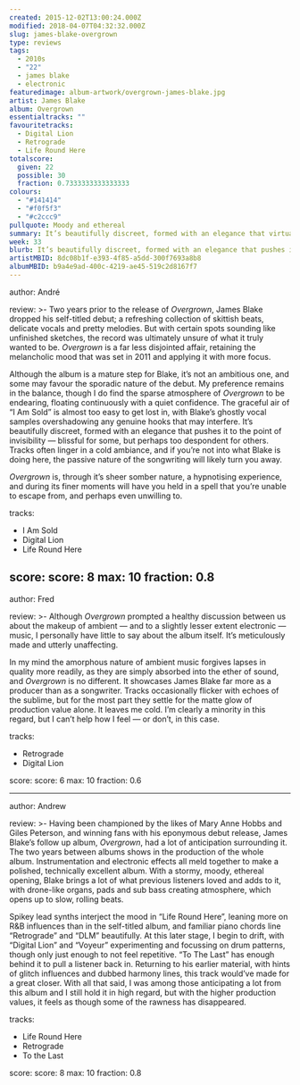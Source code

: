 ```yaml
---
created: 2015-12-02T13:00:24.000Z
modified: 2018-04-07T04:32:32.000Z
slug: james-blake-overgrown
type: reviews
tags:
  - 2010s
  - "22"
  - james blake
  - electronic
featuredimage: album-artwork/overgrown-james-blake.jpg
artist: James Blake
album: Overgrown
essentialtracks: ""
favouritetracks:
  - Digital Lion
  - Retrograde
  - Life Round Here
totalscore:
  given: 22
  possible: 30
  fraction: 0.7333333333333333
colours:
  - "#141414"
  - "#f0f5f3"
  - "#c2ccc9"
pullquote: Moody and ethereal
summary: It’s beautifully discreet, formed with an elegance that virtually pushes it to the point of invisibility — blissful for some, but perhaps too despondent for others. Tracks often linger in a cold ambiance, and if you’re not into what Blake is doing here, the passive nature of the songwriting will likely turn you away.
week: 33
blurb: It’s beautifully discreet, formed with an elegance that pushes it to the point of invisibility — blissful for some, but perhaps too despondent for others.
artistMBID: 8dc08b1f-e393-4f85-a5dd-300f7693a8b8
albumMBID: b9a4e9ad-400c-4219-ae45-519c2d8167f7
---
```

author: André

review: >-
  Two years prior to the release of *Overgrown*, James Blake dropped his self-titled debut; a refreshing collection of skittish beats, delicate vocals and pretty melodies. But with certain spots sounding like unfinished sketches, the record was ultimately unsure of what it truly wanted to be. *Overgrown* is a far less disjointed affair, retaining the melancholic mood that was set in 2011 and applying it with more focus. 
  
  Although the album is a mature step for Blake, it’s not an ambitious one, and some may favour the sporadic nature of the debut. My preference remains in the balance, though I do find the sparse atmosphere of *Overgrown* to be endearing, floating continuously with a quiet confidence. The graceful air of “I Am Sold” is almost too easy to get lost in, with Blake’s ghostly vocal samples overshadowing any genuine hooks that may interfere. It’s beautifully discreet, formed with an elegance that pushes it to the point of invisibility — blissful for some, but perhaps too despondent for others. Tracks often linger in a cold ambiance, and if you’re not into what Blake is doing here, the passive nature of the songwriting will likely turn you away. 
  
  *Overgrown* is, through it’s sheer somber nature, a hypnotising experience, and during its finer moments will have you held in a spell that you’re unable to escape from, and perhaps even unwilling to.

tracks:
  - I Am Sold
  - ­Digital Lion
  - ­Life Round Here

score:
  score: 8
  max: 10
  fraction: 0.8
---
author: Fred

review: >-
  Although *Overgrown* prompted a healthy discussion between us about the makeup of ambient — and to a slightly lesser extent electronic — music, I personally have little to say about the album itself. It’s meticulously made and utterly unaffecting. 
  
  In my mind the amorphous nature of ambient music forgives lapses in quality more readily, as they are simply absorbed into the ether of sound, and *Overgrown* is no different. It showcases James Blake far more as a producer than as a songwriter. Tracks occasionally flicker with echoes of the sublime, but for the most part they settle for the matte glow of production value alone. It leaves me cold. I’m clearly a minority in this regard, but I can’t help how I feel — or don’t, in this case.

tracks:
  - Retrograde
  - ­Digital Lion

score:
  score: 6
  max: 10
  fraction: 0.6

---
author: Andrew

review: >-
  Having been championed by the likes of Mary Anne Hobbs and Giles Peterson, and winning fans with his eponymous debut release, James Blake’s follow up album, *Overgrown*, had a lot of anticipation surrounding it. The two years between albums shows in the production of the whole album. Instrumentation and electronic effects all meld together to make a polished, technically excellent album. With a stormy, moody, ethereal opening, Blake brings a lot of what previous listeners loved and adds to it, with drone-like organs, pads and sub bass creating atmosphere, which opens up to slow, rolling beats. 
  
  Spikey lead synths interject the mood in “Life Round Here”, leaning more on R&B influences than in the self-titled album, and familiar piano chords line “Retrograde” and “DLM” beautifully. At this later stage, I begin to drift, with “Digital Lion” and “Voyeur” experimenting and focussing on drum patterns, though only just enough to not feel repetitive. “To The Last” has enough behind it to pull a listener back in. Returning to his earlier material, with hints of glitch influences and dubbed harmony lines, this track would’ve made for a great closer. With all that said, I was among those anticipating a lot from this album and I still hold it in high regard, but with the higher production values, it feels as though some of the rawness has disappeared.

tracks:
  - Life Round Here
  - ­Retrograde
  - ­To the Last

score:
  score: 8
  max: 10
  fraction: 0.8
